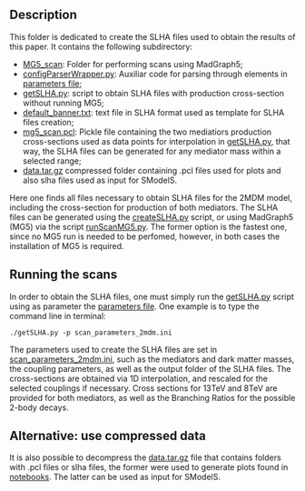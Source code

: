 ## Description

This folder is dedicated to create the SLHA files used to obtain the results of this paper. It contains the following subdirectory:

* [MG5_scan](./MG5_scan): Folder for performing scans using MadGraph5;
* [configParserWrapper.py](./configParserWrapper.py): Auxiliar code for parsing through elements in [parameters file](./scan_parameters_2mdm.ini);
* [getSLHA.py](./getSLHA.py): script to obtain SLHA files with production cross-section without running MG5;
* [default_banner.txt](./default_banner.txt): text file in SLHA format used as template for SLHA files creation;
* [mg5_scan.pcl](./mg5_scan.pcl): Pickle file containing the two mediatiors production cross-sections used as data points for interpolation in [getSLHA.py](./getSLHA.py), that way, the SLHA files can be generated for any mediator mass within a selected range;
* [data.tar.gz](./data.tar.gz) compressed folder containing .pcl files used for plots and also slha files used as input for SModelS.


Here one finds all files necessary to obtain SLHA files for the 2MDM model, including the cross-section for production of both mediators. The SLHA files can be generated using the [createSLHA.py](./createSLHA.py) script, or using MadGraph5 (MG5) via the script [runScanMG5.py](./MG5_scan/runScanMG5.py). The former option is the fastest one, since no MG5 run is needed to be perfomed, however, in both cases the installation of MG5 is required.

## Running the scans

In order to obtain the SLHA files, one must simply run the [getSLHA.py](./getSLHA.py) script using as parameter the [parameters file](./scan_parameters_2mdm.ini). One example is to type the command line in terminal:
```
./getSLHA.py -p scan_parameters_2mdm.ini
```
The parameters used to create the SLHA files are set in [scan_parameters_2mdm.ini](./scan_parameters_2mdm.ini), such as the mediators and dark matter masses, the coupling parameters, as well as the output folder of the SLHA files. The cross-sections are obtained via 1D interpolation, and rescaled for the selected couplings if necessary. Cross sections for 13TeV and 8TeV are provided for both mediators, as well as the Branching Ratios for the possible 2-body decays. 

## Alternative: use compressed data

It is also possible to decompress the [data.tar.gz](./data.tar.gz) file that contains folders with .pcl files or slha files, the former were used to generate plots found in [notebooks](../notebooks/). The latter can be used as input for SModelS.

